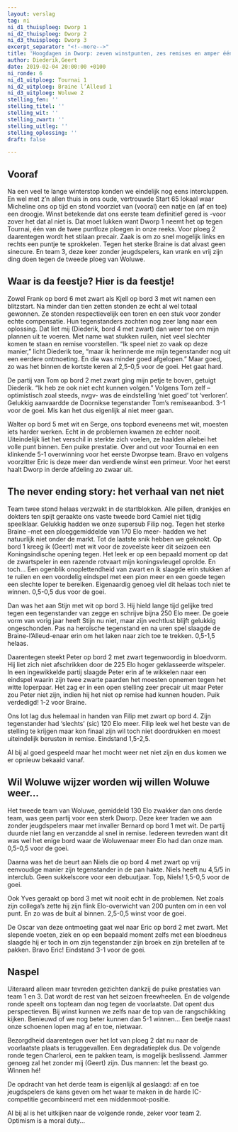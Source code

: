 ```yaml
---
layout: verslag
tag: ni
ni_d1_thuisploeg: Dworp 1
ni_d2_thuisploeg: Dworp 2
ni_d3_thuisploeg: Dworp 3
excerpt_separator: "<!--more-->"
title: 'Hoogdagen in Dworp: zeven winstpunten, zes remises en amper één nul'
author: Diederik,Geert
date: 2019-02-04 20:00:00 +0100
ni_ronde: 6
ni_d1_uitploeg: Tournai 1
ni_d2_uitploeg: Braine l’Alleud 1
ni_d3_uitploeg: Woluwe 2
stelling_fen: ''
stelling_titel: ''
stelling_wit: ''
stelling_zwart: ''
stelling_uitleg: ''
stelling_oplossing: ''
draft: false

---
```

## Vooraf

Na een veel te lange winterstop konden we eindelijk nog eens intercluppen. En wel met z’n allen thuis in ons oude, vertrouwde Start 65 lokaal waar Micheline ons op tijd en stond voorziet van (vooral) een natje en (af en toe) een droogje. Winst betekende dat ons eerste team definitief gered is -voor zover het dat al niet is. Dat moet lukken want Dworp 1 neemt het op tegen Tournai, één van de twee puntloze ploegen in onze reeks. Voor ploeg 2 daarentegen wordt het stilaan precair. Zaak is om zo snel mogelijk links en rechts een puntje te sprokkelen. Tegen het sterke Braine is dat alvast geen sinecure. En team 3, deze keer zonder jeugdspelers, kan vrank en vrij zijn ding doen tegen de tweede ploeg van Woluwe.<!--more-->

## Waar is da feestje? Hier is da feestje!

Zowel Frank op bord 6 met zwart als Kjell op bord 3 met wit namen een blitzstart. Na minder dan tien zetten stonden ze echt al wel totaal gewonnen. Ze stonden respectievelijk een toren en een stuk voor zonder echte compensatie. Hun tegenstanders zochten nog zeer lang naar een oplossing. Dat liet mij (Diederik, bord 4 met zwart) dan weer toe om mijn plannen uit te voeren. Met name wat stukken ruilen, niet veel slechter komen te staan en remise voorstellen. “Ik speel niet zo vaak op deze manier,” licht Diederik toe, “maar ik herinnerde me mijn tegenstander nog uit een eerdere ontmoeting. En die was minder goed afgelopen.” Maar goed, zo was het binnen de kortste keren al 2,5-0,5 voor de goei. Het gaat hard.

De partij van Tom op bord 2 met zwart ging mijn petje te boven, getuigt Diederik. “Ik heb ze ook niet echt kunnen volgen.” Volgens Tom zelf –optimistisch zoal steeds, nvgv- was de eindstelling ‘niet goed’ tot ‘verloren’. Gelukkig aanvaardde de Doornikse tegenstander Tom’s remiseaanbod. 3-1 voor de goei. Mis kan het dus eigenlijk al niet meer gaan.

Walter op bord 5 met wit en Serge, ons topbord eveneens met wit, moesten iets harder werken. Echt in de problemen kwamen ze echter nooit. Uiteindelijk liet het verschil in sterkte zich voelen, ze haalden allebei het volle punt binnen. Een puike prestatie. Over and out voor Tournai en een klinkende 5-1 overwinning voor het eerste Dworpse team. Bravo en volgens voorzitter Eric is deze meer dan verdiende winst een primeur. Voor het eerst haalt Dworp in derde afdeling zo zwaar uit.

## The never ending story: het verhaal van net niet

Team twee stond helaas verzwakt in de startblokken. Alle pillen, drankjes en dokters ten spijt geraakte ons vaste tweede bord Camiel niet tijdig speelklaar. Gelukkig hadden we onze supersub Filip nog. Tegen het sterke Braine –met een ploeggemiddelde van 170 Elo meer- hadden we het natuurlijk niet onder de markt. Tot de laatste snik hebben we geknokt. Op bord 1 kreeg ik (Geert) met wit voor de zoveelste keer dit seizoen een Koningsindische opening tegen. Het leek er op een bepaald moment op dat de zwartspeler in een razende rotvaart mijn koningsvleugel oprolde. En toch... Een ogenblik onoplettendheid van zwart en ik slaagde erin stukken af te ruilen en een voordelig eindspel met een pion meer en een goede tegen een slechte loper te bereiken. Eigenaardig genoeg viel dit helaas toch niet te winnen. 0,5-0,5 dus voor de goei.

Dan was het aan Stijn met wit op bord 3. Hij hield lange tijd gelijke tred tegen een tegenstander van zegge en schrijve bijna 250 Elo meer. De goeie vorm van vorig jaar heeft Stijn nu niet, maar zijn vechtlust blijft gelukkig ongeschonden. Pas na heroïsche tegenstand en na uren spel slaagde de Braine-l’Alleud-enaar erin om het laken naar zich toe te trekken. 0,5-1,5 helaas.

Daarentegen steekt Peter op bord 2 met zwart tegenwoordig in bloedvorm. Hij liet zich niet afschrikken door de 225 Elo hoger geklasseerde witspeler. In een ingewikkelde partij slaagde Peter erin af te wikkelen naar een eindspel waarin zijn twee zwarte paarden het moesten opnemen tegen het witte loperpaar. Het zag er in een open stelling zeer precair uit maar Peter zou Peter niet zijn, indien hij het niet op remise had kunnen houden. Puik verdedigd! 1-2 voor Braine.

Ons lot lag dus helemaal in handen van Filip met zwart op bord 4. Zijn tegenstander had ‘slechts’ (sic) 120 Elo meer. Filip leek wel het beste van de stelling te krijgen maar kon finaal zijn wil toch niet doordrukken en moest uiteindelijk berusten in remise. Eindstand 1,5-2,5.

Al bij al goed gespeeld maar het mocht weer net niet zijn en dus komen we er opnieuw bekaaid vanaf.

## Wil Woluwe wijzer worden wij willen Woluwe weer...

Het tweede team van Woluwe, gemiddeld 130 Elo zwakker dan ons derde team, was geen partij voor een sterk Dworp. Deze keer traden we aan zonder jeugdspelers maar met invaller Bernard op bord 1 met wit. De partij duurde niet lang en verzandde al snel in remise. Iedereen tevreden want dit was wel het enige bord waar de Woluwenaar meer Elo had dan onze man. 0,5-0,5 voor de goei.

Daarna was het de beurt aan Niels die op bord 4 met zwart op vrij eenvoudige manier zijn tegenstander in de pan hakte. Niels heeft nu 4,5/5 in interclub. Geen sukkelscore voor een debuutjaar. Top, Niels! 1,5-0,5 voor de goei.

Ook Yves geraakt op bord 3 met wit nooit echt in de problemen. Net zoals zijn collega’s zette hij zijn flink Elo-overwicht van 200 punten om in een vol punt. En zo was de buit al binnen. 2,5-0,5 winst voor de goei.

De Oscar van deze ontmoeting gaat wel naar Eric op bord 2 met zwart. Met slepende voeten, ziek en op een bepaald moment zelfs met een bloedneus slaagde hij er toch in om zijn tegenstander zijn broek en zijn bretellen af te pakken. Bravo Eric! Eindstand 3-1 voor de goei.

## Naspel

Uiteraard alleen maar tevreden gezichten dankzij de puike prestaties van team 1 en 3. Dat wordt de rest van het seizoen freewheelen. En de volgende ronde speelt ons topteam dan nog tegen de voorlaatste. Dat opent dus perspectieven. Bij winst kunnen we zelfs naar de top van de rangschikking kijken. Benieuwd of we nog beter kunnen dan 5-1 winnen... Een beetje naast onze schoenen lopen mag af en toe, nietwaar.

Bezorgdheid daarentegen over het lot van ploeg 2 dat nu naar de voorlaatste plaats is teruggevallen. Een degradatieplek dus. De volgende ronde tegen Charleroi, een te pakken team, is mogelijk beslissend. Jammer genoeg zal het zonder mij (Geert) zijn. Dus mannen: let the beast go. Winnen hé!

De opdracht van het derde team is eigenlijk al geslaagd: af en toe jeugdspelers de kans geven om het waar te maken in de harde IC-competitie gecombineerd met een middenmoot-positie.

Al bij al is het uitkijken naar de volgende ronde, zeker voor team 2. Optimism is a moral duty...
